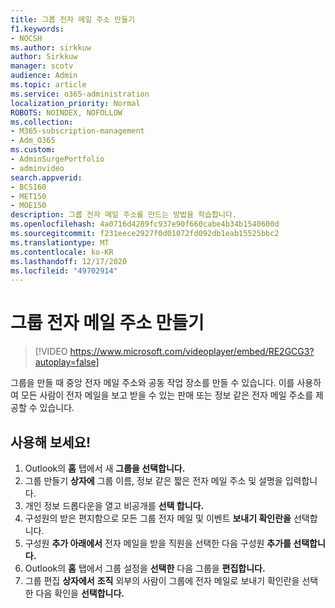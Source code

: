 ```yaml
---
title: 그룹 전자 메일 주소 만들기
f1.keywords:
- NOCSH
ms.author: sirkkuw
author: Sirkkuw
manager: scotv
audience: Admin
ms.topic: article
ms.service: o365-administration
localization_priority: Normal
ROBOTS: NOINDEX, NOFOLLOW
ms.collection:
- M365-subscription-management
- Adm_O365
ms.custom:
- AdminSurgePortfolio
- adminvideo
search.appverid:
- BCS160
- MET150
- MOE150
description: 그룹 전자 메일 주소를 만드는 방법을 학습합니다.
ms.openlocfilehash: 4a0716d4289fc937e90f660cabe4b34b1540600d
ms.sourcegitcommit: f231eece2927f0d01072fd092db1eab15525bbc2
ms.translationtype: MT
ms.contentlocale: ko-KR
ms.lasthandoff: 12/17/2020
ms.locfileid: "49702914"
---
```

# <a name="create-a-group-email-address"></a>그룹 전자 메일 주소 만들기

> [!VIDEO https://www.microsoft.com/videoplayer/embed/RE2GCG3?autoplay=false]

그룹을 만들 때 중앙 전자 메일 주소와 공동 작업 장소를 만들 수 있습니다. 이를 사용하여 모든 사람이 전자 메일을 보고 받을 수 있는 판매 또는 정보 같은 전자 메일 주소를 제공할 수 있습니다.

## <a name="try-it"></a>사용해 보세요!

1. Outlook의 **홈** 탭에서 새 **그룹을 선택합니다.**
2. 그룹 만들기  **상자에**  그룹 이름, 정보 같은 짧은 전자 메일 주소 및 설명을 입력합니다.
3. 개인 정보 드롭다운을 열고 비공개를 **선택 합니다.**
4. 구성원의 받은 편지함으로 모든 그룹 전자 메일 및 이벤트  **보내기 확인란을**  선택합니다.
5. 구성원 **추가 아래에서** 전자 메일을 받을 직원을 선택한 다음 구성원 **추가를 선택합니다.**
6. Outlook의 **홈** 탭에서 그룹 설정을 **선택한** 다음 그룹을 **편집합니다.**
7. 그룹 편집 **상자에서** **조직** 외부의 사람이 그룹에 전자 메일로 보내기 확인란을 선택한 다음 확인을 **선택합니다.**